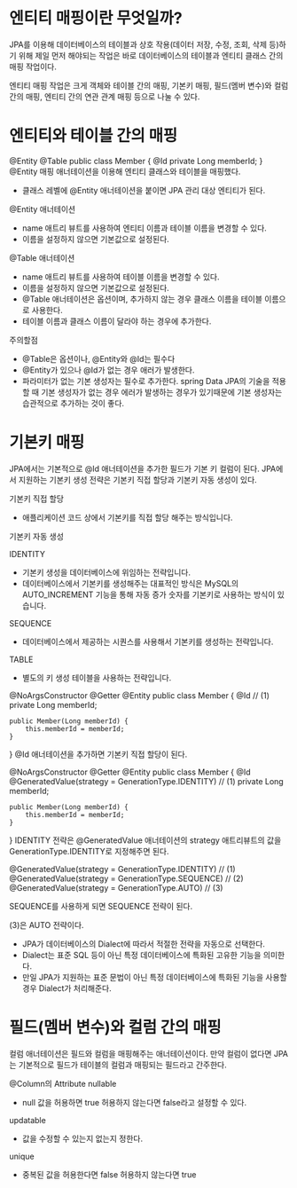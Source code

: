 # 엔티티 매핑이란 무엇일까?
JPA를 이용해 데이터베이스의 테이블과 상호 작용(데이터 저장, 수정, 조회, 삭제 등)하기 위해 제일 먼저 해야되는 작업은 바로 데이터베이스의 테이블과 엔티티 클래스 간의 매핑 작업이다.

엔티티 매핑 작업은 크게 객체와 테이블 간의 매핑, 기본키 매핑, 필드(멤버 변수)와 컬럼 간의 매핑, 엔티티 간의 연관 관계 매핑 등으로 나눌 수 있다.

# 엔티티와 테이블 간의 매핑
@Entity
@Table
public class Member {
@Id
private Long memberId;
}
@Entity 매핑 애너테이션을 이용해 엔티티 클래스와 테이블을 매핑했다.
- 클래스 레벨에 @Entity 애너테이션을 붙이면 JPA 관리 대상 엔티티가 된다.

@Entity 애너테이션
- name 애트리 뷰트를 사용하여 엔티티 이름과 테이블 이름을 변경할 수 있다.
- 이름을 설정하지 않으면 기본값으로 설정된다.

@Table 애너테이션
- name 애트리 뷰트를 사용하여 테이블 이름을 변경할 수 있다.
- 이름을 설정하지 않으면 기본값으로 설정된다.
- @Table 애너테이션은 옵션이며, 추가하지 않는 경우 클래스 이름을 테이블 이름으로 사용한다.
- 테이블 이름과 클래스 이름이 달라야 하는 경우에 추가한다.

주의할점
- @Table은 옵션이나, @Entity와 @Id는 필수다
- @Entity가 있으나 @Id가 없는 경우 애러가 발생한다.
- 파라미터가 없는 기본 생성자는 필수로 추가한다.
  spring Data JPA의 기술을 적용할 때 기본 생성자가 없는 경우 에러가 발생하는 경우가 있기때문에
  기본 생성자는 습관적으로 추가하는 것이 좋다.

# 기본키 매핑
JPA에서는 기본적으로 @Id 애너테이션을 추가한 필드가 기본 키 컬럼이 된다.
JPA에서 지원하는 기본키 생성 전략은 기본키 직접 할당과 기본키 자동 생성이 있다.

기본키 직접 할당
- 애플리케이션 코드 상에서 기본키를 직접 할당 해주는 방식입니다.

기본키 자동 생성

IDENTITY
- 기본키 생성을 데이터베이스에 위임하는 전략입니다.
- 데이터베이스에서 기본키를 생성해주는 대표적인 방식은 MySQL의 AUTO_INCREMENT 기능을 통해 자동 증가 숫자를 기본키로 사용하는 방식이 있습니다.

SEQUENCE
- 데이터베이스에서 제공하는 시퀀스를 사용해서 기본키를 생성하는 전략입니다.

TABLE
- 별도의 키 생성 테이블을 사용하는 전략입니다.

@NoArgsConstructor
@Getter
@Entity
public class Member {
@Id   // (1)
private Long memberId;

    public Member(Long memberId) {
        this.memberId = memberId;
    }
}
@Id 애너테이션을 추가하면 기본키 직접 할당이 된다.

@NoArgsConstructor
@Getter
@Entity
public class Member {
@Id
@GeneratedValue(strategy = GenerationType.IDENTITY) // (1)
private Long memberId;

    public Member(Long memberId) {
        this.memberId = memberId;
    }
}
IDENTITY 전략은 @GeneratedValue 애너테이션의 strategy 애트리뷰트의 값을 GenerationType.IDENTITY로 지정해주면 된다.

@GeneratedValue(strategy = GenerationType.IDENTITY) // (1)
@GeneratedValue(strategy = GenerationType.SEQUENCE) // (2)
@GeneratedValue(strategy = GenerationType.AUTO) // (3)

SEQUENCE를 사용하게 되면 SEQUENCE 전략이 된다.

(3)은 AUTO 전략이다.
- JPA가 데이터베이스의 Dialect에 따라서 적절한 전략을 자동으로 선택한다.
- Dialect는 표준 SQL 등이 아닌 특정 데이터베이스에 특화된 고유한 기능을 의미한다.
- 만일 JPA가 지원하는 표준 문법이 아닌 특정 데이터베이스에 특화된 기능을 사용할 경우 Dialect가 처리해준다.

# 필드(멤버 변수)와 컬럼 간의 매핑
컬럼 애너테이션은 필드와 컬럼을 매핑해주는 애너테이션이다.
만약 컬럼이 없다면 JPA는 기본적으로 필드가 테이블의 컬럼과 매핑되는 필드라고 간주한다.

@Column의 Attribute
nullable
- null 값을 허용하면 true 허용하지 않는다면 false라고 설정할 수 있다.

updatable
- 값을 수정할 수 있는지 없는지 정한다.

unique
- 중복된 값을 허용한다면 false 허용하지 않는다면 true

